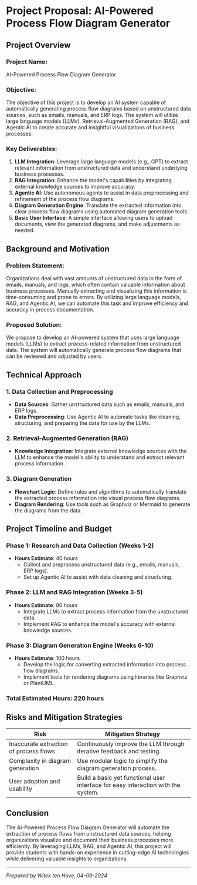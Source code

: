 # Project Proposal: AI-Powered Process Flow Diagram Generator

## Project Overview

### Project Name:
AI-Powered Process Flow Diagram Generator

### Objective:
The objective of this project is to develop an AI system capable of automatically generating process flow diagrams based on unstructured data sources, such as emails, manuals, and ERP logs. The system will utilize large language models (LLMs), Retrieval-Augmented Generation (RAG), and Agentic AI to create accurate and insightful visualizations of business processes.

### Key Deliverables:
1. **LLM Integration**: Leverage large language models (e.g., GPT) to extract relevant information from unstructured data and understand underlying business processes.
2. **RAG Integration**: Enhance the model's capabilities by integrating external knowledge sources to improve accuracy.
3. **Agentic AI**: Use autonomous agents to assist in data preprocessing and refinement of the process flow diagrams.
4. **Diagram Generation Engine**: Translate the extracted information into clear process flow diagrams using automated diagram generation tools.
5. **Basic User Interface**: A simple interface allowing users to upload documents, view the generated diagrams, and make adjustments as needed.

## Background and Motivation

### Problem Statement:
Organizations deal with vast amounts of unstructured data in the form of emails, manuals, and logs, which often contain valuable information about business processes. Manually extracting and visualizing this information is time-consuming and prone to errors. By utilizing large language models, RAG, and Agentic AI, we can automate this task and improve efficiency and accuracy in process documentation.

### Proposed Solution:
We propose to develop an AI-powered system that uses large language models (LLMs) to extract process-related information from unstructured data. The system will automatically generate process flow diagrams that can be reviewed and adjusted by users.

## Technical Approach

### 1. Data Collection and Preprocessing
- **Data Sources**: Gather unstructured data such as emails, manuals, and ERP logs.
- **Data Preprocessing**: Use Agentic AI to automate tasks like cleaning, structuring, and preparing the data for use by the LLMs.

### 2. Retrieval-Augmented Generation (RAG)
- **Knowledge Integration**: Integrate external knowledge sources with the LLM to enhance the model's ability to understand and extract relevant process information.
  
### 3. Diagram Generation
- **Flowchart Logic**: Define rules and algorithms to automatically translate the extracted process information into visual process flow diagrams.
- **Diagram Rendering**: Use tools such as Graphviz or Mermaid to generate the diagrams from the data.

## Project Timeline and Budget

### Phase 1: Research and Data Collection (Weeks 1-2)
- **Hours Estimate**: 40 hours
  - Collect and preprocess unstructured data (e.g., emails, manuals, ERP logs).
  - Set up Agentic AI to assist with data cleaning and structuring.

### Phase 2: LLM and RAG Integration (Weeks 3-5)
- **Hours Estimate**: 80 hours
  - Integrate LLMs to extract process information from the unstructured data.
  - Implement RAG to enhance the model's accuracy with external knowledge sources.

### Phase 3: Diagram Generation Engine (Weeks 6-10)
- **Hours Estimate**: 100 hours
  - Develop the logic for converting extracted information into process flow diagrams.
  - Implement tools for rendering diagrams using libraries like Graphviz or PlantUML.

### **Total Estimated Hours**: 220 hours

## Risks and Mitigation Strategies

| **Risk**                                 | **Mitigation Strategy**                         |
|------------------------------------------|-------------------------------------------------|
| Inaccurate extraction of process flows   | Continuously improve the LLM through iterative feedback and testing. |
| Complexity in diagram generation         | Use modular logic to simplify the diagram generation process. |
| User adoption and usability              | Build a basic yet functional user interface for easy interaction with the system. |

## Conclusion

The AI-Powered Process Flow Diagram Generator will automate the extraction of process flows from unstructured data sources, helping organizations visualize and document their business processes more efficiently. By leveraging LLMs, RAG, and Agentic AI, this project will provide students with hands-on experience in cutting-edge AI technologies while delivering valuable insights to organizations.

---

*Prepared by Witek ten Hove, 04-09-2024*

